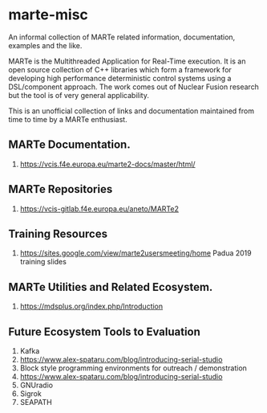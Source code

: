 # marte-misc
An informal collection of MARTe related information, documentation, examples and the like.

MARTe is the Multithreaded Application for Real-Time execution.  It is an open source collection of C++ libraries
which form a framework for developing high performance deterministic control systems using a DSL/component approach.
The work comes out of Nuclear Fusion research but the tool is of very general applicability.

This is an unofficial collection of links and documentation maintained from time to time by a MARTe enthusiast.

## MARTe Documentation.

1. https://vcis.f4e.europa.eu/marte2-docs/master/html/

## MARTe Repositories

1. https://vcis-gitlab.f4e.europa.eu/aneto/MARTe2

## Training Resources

1. https://sites.google.com/view/marte2usersmeeting/home Padua 2019 training slides

## MARTe Utilities and Related Ecosystem.

1. https://mdsplus.org/index.php/Introduction

## Future Ecosystem Tools to Evaluation

1. Kafka
2. https://www.alex-spataru.com/blog/introducing-serial-studio
3. Block style programming environments for outreach / demonstration
4. https://www.alex-spataru.com/blog/introducing-serial-studio
5. GNUradio
6. Sigrok
7. SEAPATH


